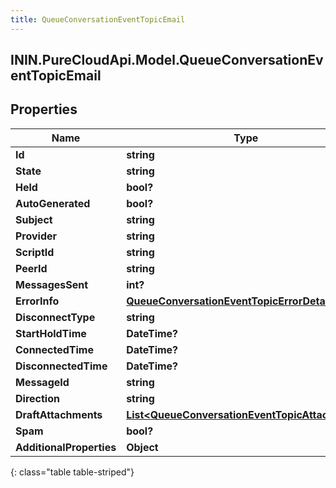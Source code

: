 ```yaml
---
title: QueueConversationEventTopicEmail
---
```

## ININ.PureCloudApi.Model.QueueConversationEventTopicEmail

## Properties

|Name | Type | Description | Notes|
|------------ | ------------- | ------------- | -------------|
| **Id** | **string** |  | [optional] |
| **State** | **string** |  | [optional] |
| **Held** | **bool?** |  | [optional] |
| **AutoGenerated** | **bool?** |  | [optional] |
| **Subject** | **string** |  | [optional] |
| **Provider** | **string** |  | [optional] |
| **ScriptId** | **string** |  | [optional] |
| **PeerId** | **string** |  | [optional] |
| **MessagesSent** | **int?** |  | [optional] |
| **ErrorInfo** | [**QueueConversationEventTopicErrorDetails**](QueueConversationEventTopicErrorDetails.html) |  | [optional] |
| **DisconnectType** | **string** |  | [optional] |
| **StartHoldTime** | **DateTime?** |  | [optional] |
| **ConnectedTime** | **DateTime?** |  | [optional] |
| **DisconnectedTime** | **DateTime?** |  | [optional] |
| **MessageId** | **string** |  | [optional] |
| **Direction** | **string** |  | [optional] |
| **DraftAttachments** | [**List&lt;QueueConversationEventTopicAttachment&gt;**](QueueConversationEventTopicAttachment.html) |  | [optional] |
| **Spam** | **bool?** |  | [optional] |
| **AdditionalProperties** | **Object** |  | [optional] |
{: class="table table-striped"}


